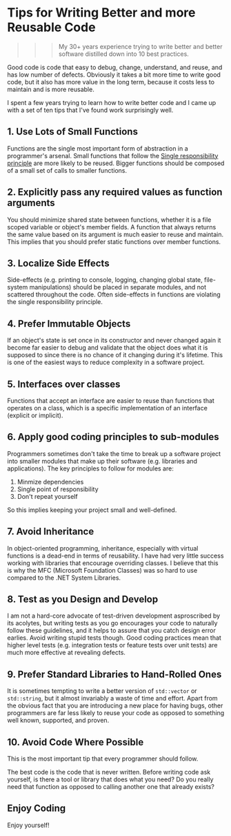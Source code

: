 # Tips for Writing Better and more Reusable Code

>>> My 30+ years experience trying to write better and better software distilled down into 10 best practices.  

Good code is code that easy to debug, change, understand, and reuse, and has low number of defects. Obviously it takes a bit more time to write good code, but it also has more value in the long term, because it costs less to maintain and is more reusable.

I spent a few years trying to learn how to write better code and I came up with a set of ten tips that I've found work surprisingly well.

## 1. Use Lots of Small Functions

Functions are the single most important form of abstraction in a programmer's arsenal. Small functions that follow the [Single responsibility principle](https://en.wikipedia.org/wiki/Single_responsibility_principle) are more likely to be reused. Bigger functions should be composed of a small set of calls to smaller functions.

## 2. Explicitly pass any required values as function arguments 

You should minimize shared state between functions, whether it is a file scoped variable or object's member fields. A function that always returns the same value based on its argument is much easier to reuse and maintain. This implies that you should prefer static functions over member functions. 

## 3. Localize Side Effects 

Side-effects (e.g. printing to console, logging, changing global state, file-system manipulations) should be placed in separate modules, and not scattered throughout the code. Often side-effects in functions are violating the single responsibility principle. 

## 4. Prefer Immutable Objects 

If an object's state is set once in its constructor and never changed again it become far easier to debug and validate that the object does what it is supposed to since there is no chance of it changing during it's lifetime. This is one of the easiest ways to reduce complexity in a software project.

## 5. Interfaces over classes

Functions that accept an interface are easier to reuse than functions that operates on a class, which is a specific implementation of an interface (explicit or implicit).

## 6. Apply good coding principles to sub-modules

Programmers sometimes don't take the time to break up a software project into smaller modules that make up their software (e.g. libraries and applications). The key principles to follow for modules are:

1. Minmize dependencies 
2. Single point of responsibility
3. Don't repeat yourself 

So this implies keeping your project small and well-defined. 

## 7. Avoid Inheritance

In object-oriented programming, inheritance, especially with virtual functions is a dead-end in terms of reusability. I have had very little success working with libraries that encourage overriding classes. I believe that this is why the MFC (Microsoft Foundation Classes) was so hard to use compared to the .NET System Libraries. 

## 8. Test as you Design and Develop

I am not a hard-core advocate of test-driven development asproscribed by its acolytes, but writing tests as you go encourages your code to naturally follow these guidelines, and it helps to assure that you catch design error earlies. Avoid writing stupid tests though. Good coding practices mean that higher level tests (e.g. integration tests or feature tests over unit tests) are much more effective at revealing defects. 

## 9. Prefer Standard Libraries to Hand-Rolled Ones 

It is sometimes tempting to write a better version of `std::vector` or `std::string`, but it almost invariably a waste of time and effort. Apart from the obvious fact that you are introducing a new place for having bugs, other programmers are far less likely to reuse your code as opposed to something well known, supported, and proven. 

## 10. Avoid Code Where Possible

This is the most important tip that every programmer should follow. 

The best code is the code that is never written. Before writing code ask yourself, is there a tool or library that does what you need? Do you really need that function as opposed to calling another one that already exists? 

## Enjoy Coding

Enjoy yourself! 




